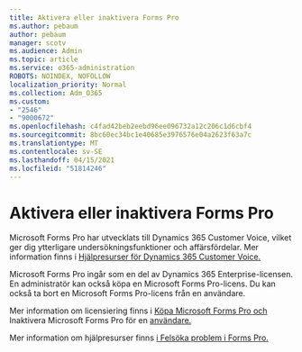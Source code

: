 ```yaml
---
title: Aktivera eller inaktivera Forms Pro
ms.author: pebaum
author: pebaum
manager: scotv
ms.audience: Admin
ms.topic: article
ms.service: o365-administration
ROBOTS: NOINDEX, NOFOLLOW
localization_priority: Normal
ms.collection: Adm_O365
ms.custom:
- "2546"
- "9000672"
ms.openlocfilehash: c4fad42beb2eebd96ee096732a12c206c1d6cbf4
ms.sourcegitcommit: 8bc60ec34bc1e40685e3976576e04a2623f63a7c
ms.translationtype: MT
ms.contentlocale: sv-SE
ms.lasthandoff: 04/15/2021
ms.locfileid: "51814246"
---
```

# <a name="enable-or-disable-forms-pro"></a>Aktivera eller inaktivera Forms Pro

Microsoft Forms Pro har utvecklats till Dynamics 365 Customer Voice, vilket ger dig ytterligare undersökningsfunktioner och affärsfördelar. Mer information finns i [Hjälpresurser för Dynamics 365 Customer Voice.](https://go.microsoft.com/fwlink/p/?linkid=2128357)  

Microsoft Forms Pro ingår som en del av Dynamics 365 Enterprise-licensen. En administratör kan också köpa en Microsoft Forms Pro-licens. Du kan också ta bort en Microsoft Forms Pro-licens från en användare.  

Mer information om licensiering finns i [Köpa Microsoft Forms Pro och](https://docs.microsoft.com/forms-pro/purchase#purchase-microsoft-forms-pro-for-users-in-a-dynamics-365-tenant) Inaktivera Microsoft Forms Pro för en [användare.](https://docs.microsoft.com/forms-pro/purchase#disable-microsoft-forms-pro-for-a-user-1)
  
Mer information om hjälpresurser finns [i Felsöka problem i Forms Pro.](https://docs.microsoft.com/forms-pro/troubleshoot)